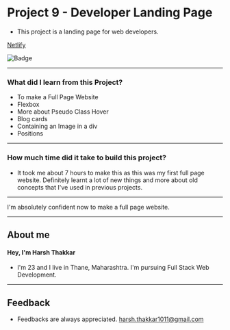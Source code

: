 # **Project 9 - Developer Landing Page**

- This project is a landing page for web developers. 

[Netlify](https://developer-landing-page-harshthakkar1011.netlify.app/)

![Badge](https://img.shields.io/badge/Netlify-Link-green)

---

### **What did I learn from this Project?**

- To make a Full Page Website
- Flexbox
- More about Pseudo Class Hover
- Blog cards
- Containing an Image in a div
- Positions

---

### **How much time did it take to build this project?**

- It took me about 7 hours to make this as this was my first full page website. Definitely learnt a lot of new things and more about old concepts that I've used in previous projects.

---

I'm absolutely confident now to make a full page website.

---

## **About me**

#### **Hey, I'm Harsh Thakkar**

- I'm 23 and I live in Thane, Maharashtra. I'm pursuing Full Stack Web Development.

---

## **Feedback**
- Feedbacks are always appreciated. harsh.thakkar1011@gmail.com